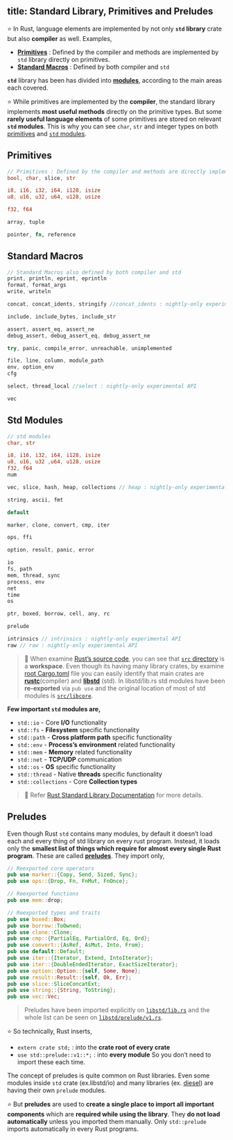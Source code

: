 title: Standard Library, Primitives and Preludes
---

⭐️ In Rust, language elements are implemented by not only **`std` library** crate but also **compiler** as well. Examples,
- **[Primitives](https://doc.rust-lang.org/std/#primitives)** : Defined by the compiler and methods are implemented by `std` library directly on primitives.
- **[Standard Macros](https://doc.rust-lang.org/std/#macros)** : Defined by both compiler and `std`

**`std`** library has been has divided into **[modules](https://doc.rust-lang.org/std/#modules)**, according to the main areas each covered.

⭐️ While primitives are implemented by the **compiler**, the standard library implements **most useful methods** directly on the primitive types. But some **rarely useful language elements** of some primitives are stored on relevant **`std` modules**. This is why you can see `char`, `str` and integer types on both [primitives](https://doc.rust-lang.org/std/#primitives) and [`std` modules](https://doc.rust-lang.org/std/#modules).


## Primitives

```rust
// Primitives : Defined by the compiler and methods are directly implemented by std
bool, char, slice, str

i8, i16, i32, i64, i128, isize
u8, u16, u32, u64, u128, usize

f32, f64

array, tuple

pointer, fn, reference
```

## Standard Macros

```rust
// Standard Macros also defined by both compiler and std
print, println, eprint, eprintln
format, format_args
write, writeln

concat, concat_idents, stringify //concat_idents : nightly-only experimental API

include, include_bytes, include_str

assert, assert_eq, assert_ne
debug_assert, debug_assert_eq, debug_assert_ne

try, panic, compile_error, unreachable, unimplemented

file, line, column, module_path
env, option_env
cfg

select, thread_local //select : nightly-only experimental API

vec
```

## Std Modules

```rust
// std modules
char, str

i8, i16, i32, i64, i128, isize
u8, u16, u32 ,u64, u128, usize
f32, f64
num

vec, slice, hash, heap, collections // heap : nightly-only experimental API

string, ascii, fmt

default

marker, clone, convert, cmp, iter

ops, ffi

option, result, panic, error

io
fs, path
mem, thread, sync
process, env
net
time
os

ptr, boxed, borrow, cell, any, rc

prelude

intrinsics // intrinsics : nightly-only experimental API
raw // raw : nightly-only experimental API
```

> 🔎 When examine [Rust’s source code](https://github.com/rust-lang/rust), you can see that [`src` directory](https://github.com/rust-lang/rust/tree/master/src) is a **workspace**. Even though its having many library crates, by examine [root Cargo.toml](https://github.com/rust-lang/rust/blob/master/src/Cargo.toml) file you can easily identify that main crates are **[rustc](https://github.com/rust-lang/rust/tree/master/src/rustc)**(compiler) and **[libstd](https://github.com/rust-lang/rust/tree/master/src/libstd)** (std). In libstd/lib.rs std modules have been **re-exported** via `pub use` and the original location of most of std modules is [`src/libcore`](https://github.com/rust-lang/rust/tree/master/src/libcore).

**Few important `std` modules are,**
- `std::io` - Core **I/O** functionality 
- `std::fs` - **Filesystem** specific functionality
- `std::path` - **Cross platform path** specific functionality
- `std::env` - **Process’s environment** related functionality
- `std::mem` - **Memory** related functionality
- `std::net` - **TCP/UDP** communication
- `std::os` - **OS** specific functionality
- `std::thread` - Native **threads** specific functionality
- `std::collections` - Core **Collection types**

> 💯 Refer [Rust Standard Library Documentation](https://doc.rust-lang.org/std/) for more details.


## Preludes

Even though Rust `std` contains many modules, by default it doesn’t load each and every thing of std library on every rust program. Instead, it loads only the **smallest list of things which require for almost every single Rust program**. These are called **[preludes](https://doc.rust-lang.org/std/prelude/)**. They import only,

```rust
// Reexported core operators
pub use marker::{Copy, Send, Sized, Sync};
pub use ops::{Drop, Fn, FnMut, FnOnce};

// Reexported functions
pub use mem::drop;

// Reexported types and traits
pub use boxed::Box;
pub use borrow::ToOwned;
pub use clone::Clone;
pub use cmp::{PartialEq, PartialOrd, Eq, Ord};
pub use convert::{AsRef, AsMut, Into, From};
pub use default::Default;
pub use iter::{Iterator, Extend, IntoIterator};
pub use iter::{DoubleEndedIterator, ExactSizeIterator};
pub use option::Option::{self, Some, None};
pub use result::Result::{self, Ok, Err};
pub use slice::SliceConcatExt;
pub use string::{String, ToString};
pub use vec::Vec;
```

> Preludes have been imported explicitly on [`libstd/lib.rs`](https://github.com/rust-lang/rust/blob/master/src/libstd/lib.rs#L353) and the whole list can be seen on [`libstd/prelude/v1.rs`](https://github.com/rust-lang/rust/blob/master/src/libstd/prelude/v1.rs).

⭐️ So technically, Rust inserts,
- `extern crate std;` : into the **crate root of every crate**
- `use std::prelude::v1::*;` : into **every module**
  So you don’t need to import these each time.


The concept of preludes is quite common on Rust libraries. Even some modules inside `std` crate (ex.libstd/io) and many libraries (ex. [diesel](https://github.com/diesel-rs/diesel/blob/master/diesel/src/lib.rs#L151)) are having their own `prelude` modules.

⭐️ But **preludes** are used to **create a single place to import all important components** which are **required while using the library**. They **do not load automatically** unless you imported them manually. Only `std::prelude` imports automatically in every Rust programs.